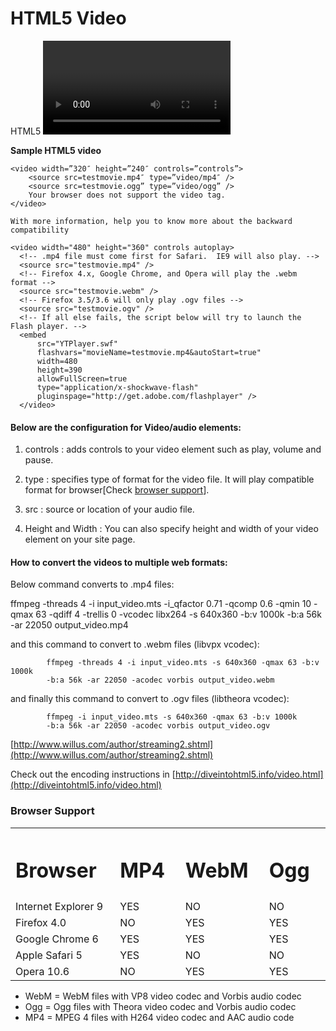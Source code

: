 # HTML5 Video

HTML5 <video> element helps browsers to load Video from server with lesser effort.

**Sample HTML5 video**

    <video width=”320″ height=”240″ controls=”controls”>
        <source src=testmovie.mp4″ type=”video/mp4″ />
        <source src=testmovie.ogg” type=”video/ogg” />
        Your browser does not support the video tag.
    </video>

    With more information, help you to know more about the backward compatibility

    <video width="480" height="360" controls autoplay>
      <!-- .mp4 file must come first for Safari.  IE9 will also play. -->
      <source src="testmovie.mp4" />
      <!-- Firefox 4.x, Google Chrome, and Opera will play the .webm format -->
      <source src="testmovie.webm" />
      <!-- Firefox 3.5/3.6 will only play .ogv files -->
      <source src="testmovie.ogv" />
      <!-- If all else fails, the script below will try to launch the Flash player. -->
      <embed
          src="YTPlayer.swf"
          flashvars="movieName=testmovie.mp4&autoStart=true"
          width=480
          height=390
          allowFullScreen=true
          type="application/x-shockwave-flash"
          pluginspage="http://get.adobe.com/flashplayer" />
      </video>

#### Below are the configuration for Video/audio elements:

1. controls : adds controls to your video element such as play, volume and pause.

2. type : specifies type of format for the video file. It will play compatible format for browser[Check <a href="#browser_support">browser support</a>].

3. src : source or location of your audio file.

4. Height and Width : You can also specify height and width of your video element on your site page.

#### How to convert the videos to multiple web formats:

Below command converts to .mp4 files:

   ffmpeg -threads 4 -i input_video.mts -i_qfactor 0.71 -qcomp 0.6
            -qmin 10 -qmax 63 -qdiff 4 -trellis 0 -vcodec libx264 
            -s 640x360 -b:v 1000k -b:a 56k -ar 22050 output_video.mp4

and this command to convert to .webm files (libvpx vcodec):

            ffmpeg -threads 4 -i input_video.mts -s 640x360 -qmax 63 -b:v 1000k
            -b:a 56k -ar 22050 -acodec vorbis output_video.webm

and finally this command to convert to .ogv files (libtheora vcodec):

            ffmpeg -i input_video.mts -s 640x360 -qmax 63 -b:v 1000k
            -b:a 56k -ar 22050 -acodec vorbis output_video.ogv


[http://www.willus.com/author/streaming2.shtml](http://www.willus.com/author/streaming2.shtml)

Check out the encoding instructions in [http://diveintohtml5.info/video.html](http://diveintohtml5.info/video.html)

### Browser Support <a name="browser_support"></a>

<table>
<tbody>
<tr>
<th width="20%" align="left">
<h1><strong>Browser</strong></h1>
</th>
<th width="16%" align="left">
<h1><strong>MP4</strong></h1>
</th>
<th width="16%" align="left">
<h1><strong>WebM</strong></h1>
</th>
<th width="16%" align="left">
<h1><strong>Ogg</strong></h1>
</th>
</tr>
<tr>
<td>Internet Explorer 9</td>
<td>YES</td>
<td>NO</td>
<td>NO</td>
</tr>
<tr>
<td>Firefox 4.0</td>
<td>NO</td>
<td>YES</td>
<td>YES</td>
</tr>
<tr>
<td>Google Chrome 6</td>
<td>YES</td>
<td>YES</td>
<td>YES</td>
</tr>
<tr>
<td>Apple Safari 5</td>
<td>YES</td>
<td>NO</td>
<td>NO</td>
</tr>
<tr>
<td>Opera 10.6</td>
<td>NO</td>
<td>YES</td>
<td>YES</td>
</tr>
</tbody>
</table>

- WebM = WebM files with VP8 video codec and Vorbis audio codec
- Ogg = Ogg files with Theora video codec and Vorbis audio codec
- MP4 = MPEG 4 files with H264 video codec and AAC audio code